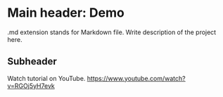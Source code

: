 # Main header: Demo

.md extension stands for Markdown file.
Write description of the project here.

## Subheader

Watch tutorial on YouTube.
https://www.youtube.com/watch?v=RGOj5yH7evk
